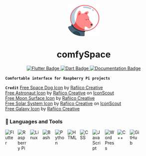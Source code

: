 <div id="header" align="center">
  <img src="android/app/src/main/res/mipmap-xxxhdpi/launcher_icon.png" width="100"/>
</div>
<h1 align="center">comfySpace</h1>
<div id="badges" align="center">
  <a href="https://flutter.dev/">
    <img src="https://img.shields.io/badge/Flutter-%2302569B.svg?style=for-the-badge&logo=Flutter&logoColor=white" alt="Flutter Badge"/>
  </a>
  <a href="https://pub.dev/">
    <img src="https://img.shields.io/badge/dart-%230175C2.svg?style=for-the-badge&logo=dart&logoColor=white" alt="Dart Badge"/>
  </a>
    <a href="https://comfystudio.tech">
    <img src="https://img.shields.io/badge/documentation-%23323330.svg?style=for-the-badge&logo=javascript&logoColor=%23F7DF1E" alt="Documentation Badge"/>
  </a>
</div>


**`Comfortable interface for Raspberry Pi projects`**



**`Credit`**
<a href="https://iconscout.com/icons/space-dog" target="_blank">Free Space Dog  Icon</a> by <a href="https://iconscout.com/contributors/chanut-is-industries" target="_blank">Rafiico Creative</a><br />
<a href="https://iconscout.com/icons/astronaut" target="_blank">Free Astronaut  Icon</a> by <a href="https://iconscout.com/contributors/chanut-is-industries">Rafiico Creative</a> on <a href="https://iconscout.com">IconScout</a><br />
<a href="https://iconscout.com/icons/moon-surface" target="_blank">Free Moon Surface  Icon</a> by <a href="https://iconscout.com/contributors/chanut-is-industries" target="_blank">Rafiico Creative</a><br />
<a href="https://iconscout.com/icons/solar-system" target="_blank">Free Solar System  Icon</a> by <a href="https://iconscout.com/contributors/chanut-is-industries">Rafiico Creative</a> on <a href="https://iconscout.com">IconScout</a><br />
<a href="https://iconscout.com/icons/galaxy" target="_blank">Free Galaxy  Icon</a> by <a href="https://iconscout.com/contributors/chanut-is-industries" target="_blank">Rafiico Creative</a><br />

### 🧰 Languages and Tools
<img align="left" alt="Flutter" width="30px" style="padding-right:10px;" src="https://cdn.jsdelivr.net/gh/devicons/devicon/icons/flutter/flutter-original.svg"/>
<img align="left" alt="Raspberry Pi" width="30px" style="padding-right:10px;" src="https://cdn.jsdelivr.net/gh/devicons/devicon/icons/raspberrypi/raspberrypi-original.svg" />
<img align="left" alt="Linux" width="30px" style="padding-right:10px;" src="https://cdn.jsdelivr.net/gh/devicons/devicon/icons/linux/linux-original.svg" />
<img align="left" alt="Bash" width="30px" style="padding-right:10px;" src="https://cdn.jsdelivr.net/gh/devicons/devicon/icons/bash/bash-original.svg" />
<img align="left" alt="Python" width="30px" style="padding-right:10px;" src="https://cdn.jsdelivr.net/gh/devicons/devicon/icons/python/python-plain.svg" />
<img align="left" alt="HTML" width="30px" style="padding-right:10px;" src="https://cdn.jsdelivr.net/gh/devicons/devicon/icons/html5/html5-plain.svg" />
<img align="left" alt="CSS" width="30px" style="padding-right:10px;" src="https://cdn.jsdelivr.net/gh/devicons/devicon/icons/css3/css3-plain.svg" />
<img align="left" alt="JavaScript" width="30px" style="padding-right:10px;" src="https://cdn.jsdelivr.net/gh/devicons/devicon/icons/javascript/javascript-plain.svg" />
<img align="left" alt="WordPress" width="30px" style="padding-right:10px;" src="https://cdn.jsdelivr.net/gh/devicons/devicon/icons/wordpress/wordpress-original.svg"/>
<img align="left" alt="C++" width="30px" style="padding-right:10px;" src="https://cdn.jsdelivr.net/gh/devicons/devicon/icons/cplusplus/cplusplus-line.svg" />
<img align="left" alt="GitHub" width="30px" style="padding-right:10px;" src="https://cdn.jsdelivr.net/gh/devicons/devicon/icons/github/github-original.svg" />

<br />

